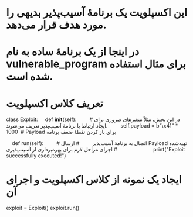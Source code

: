 # این اکسپلویت یک برنامهٔ آسیب‌پذیر بدیهی را مورد هدف قرار می‌دهد.
# در اینجا از یک برنامهٔ ساده به نام vulnerable_program برای مثال استفاده شده است.

# تعریف کلاس اکسپلویت
class Exploit:
    def __init__(self):
        # در این بخش، مثلاً متغیرهای ضروری برای ایجاد ارتباط با برنامهٔ آسیب‌پذیر تعریف می‌شوند.
        self.payload = b"\x41" * 1000  # Payload برای باز کردن نقطهٔ ضعف برنامه

    def run(self):
        # اتصال به برنامهٔ آسیب‌پذیر
        # ارسال Payload تهیه‌شده
        # اجرای مراحل لازم برای بهره‌برداری از آسیب‌پذیری
        
        print("Exploit successfully executed!")

# ایجاد یک نمونه از کلاس اکسپلویت و اجرای آن
exploit = Exploit()
exploit.run()
